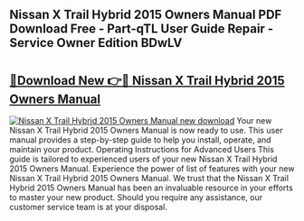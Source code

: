 ## Nissan X Trail Hybrid 2015 Owners Manual PDF Download Free - Part-qTL User Guide Repair - Service Owner Edition BDwLV

# <h2><a href="http://bc99418.oget.top/?id=Nissan+X+Trail+Hybrid+2015+Owners+Manual">🔗Download New 👉🔴 Nissan X Trail Hybrid 2015 Owners Manual</a></h2>

[![Nissan X Trail Hybrid 2015 Owners Manual new download](https://i.imgur.com/5g1atiW.png)](http://bc99418.oget.top/?id=Nissan+X+Trail+Hybrid+2015+Owners+Manual)
Your new Nissan X Trail Hybrid 2015 Owners Manual is now ready to use. This user manual provides a step-by-step guide to help you install, operate, and maintain your product. Operating Instructions for Advanced Users This guide is tailored to experienced users of your new Nissan X Trail Hybrid 2015 Owners Manual. Experience the power of list of features with your new Nissan X Trail Hybrid 2015 Owners Manual. We trust that the Nissan X Trail Hybrid 2015 Owners Manual has been an invaluable resource in your efforts to master your new product. Should you require any assistance, our customer service team is at your disposal.
